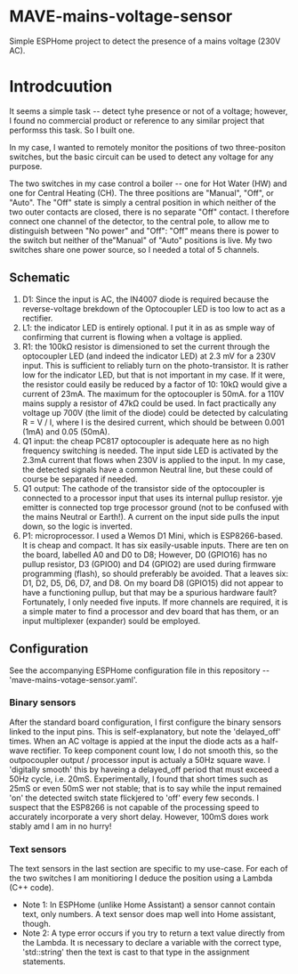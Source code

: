 # MAVE-mains-voltage-sensor

Simple ESPHome project to detect the presence of a mains voltage (230V AC).

# Introdcuution

It seems a simple task -- detect tyhe presence or not of a voltage; however, I found no commercial product or reference to any similar project that performss this task. So I built one.  

In my case, I wanted to remotely monitor the positions of two three-positon switches, but the basic circuit can be used to detect any voltage for any purpose. 

The two switches in my case control a boiler -- one for Hot Water (HW) and one for Central Heating (CH). The three positions are "Manual", "Off", or "Auto". The "Off" state is simply a central position in which neither of the two outer contacts are closed, there is no separate "Off" contact. 
I therefore connect one channel of the detector, to the central pole, to allow me to distinguish between "No power" and "Off": "Off" means there is power to the switch but neither of the"Manual" of "Auto" positions is live. My two switches share one power source, so I needed a total of 5 channels.  

## Schematic 

<schematic to follow> 

1. D1: Since the input is AC, the IN4007 diode is required because the reverse-voltage brekdown of the Optocoupler LED is too low to act as a rectifier.
2. L1: the indicator LED is entirely optional. I put it in as as smple way of confirming that current is flowing when a voltage is applied.
3. R1: the 100kΩ resistor is dimensioned to set the current through the optocoupler LED (and indeed the indicator LED) at 2.3 mV for a 230V input. This is sufficient to reliably turn on the photo-transistor. It is rather low for the indicator LED, but that is not important in my case. If it were, the resistor could easily be reduced by a factor of 10: 10kΩ would give a current of 23mA. The maximum for the optocoupler is 50mA. for a 110V mains supply a resistor of 47kΩ could be used. In fact practically any voltage up 700V (the limit of the diode) could be detected by calculating R = V / I, where I is the desired current, which should be between 0.001 (1mA) and 0.05 (50mA).
4. Q1 input: the cheap PC817 optocoupler is adequate here as no high frequency switching is needed. The input side LED is activated by the 2.3mA current that flows when 230V is applied to the input. In my case, the detected signals have a common Neutral line, but these could of course be separated if needed. 
5. Q1 output: The cathode of the transistor side of the optocoupler is connected to a processor input that uses its internal pullup resistor. yje emitter is connected top trge processor ground (not to be confused with the mains Neutral or Earth!). A current on the input side pulls the input down, so the logic is inverted.   
6. P1: microprocessor. I used a Wemos D1 Mini, which is ESP8266-based. It is cheap and compact. It has six easily-usable inputs. There are ten on the board, labelled A0 and D0 to D8; However, D0 (GPIO16) has no pullup resistor, D3 (GPIO0) and D4 (GPIO2) are used during firmware programming (flash), so should preferably be avoided. That a leaves six: D1, D2, D5, D6, D7, and D8. On my board D8 (GPIO15) did not appear to have a functioning pullup, but that may be a spurious hardware fault? Fortunately, I only needed five inputs. If more channels are required, it is a simple mater to find a processor and dev board that has them, or an input multiplexer (expander) sould be employed. 

## Configuration 
See the accompanying ESPHome configuration file in this repository -- 'mave-mains-votage-sensor.yaml'.  
### Binary sensors 
After the standard board configuration, I first configure the binary sensors linked to the input pins. This is self-explanatory, but note the 'delayed_off' times. When an AC voltage is appied at the input the diode acts as a half-wave rectifier. To keep component count low, I do not smooth this, so the outpocoupler output / processor input is actualy a 50Hz square wave. I 'digitally smooth' this by haveing a delayed_off period that must exceed a 50Hz cycle, i.e. 20mS. Experimentally, I found that short times such as 25mS or even 50mS wer not stable; that is to say while the input remained 'on' the detected switch state flickjered to 'off' every few seconds. I suspect that the ESP8266 is not capable of the processing speed to accurately incorporate a very short delay. However, 100mS doıes work stably amd I am in no hurry!
### Text sensors 
The text sensors in the last section are specific to my use-case. For each of the two switches I am monitioring I deduce the position using a Lambda (C++ code).
- Note 1: In ESPHome (unlike Home Assistant) a sensor cannot contain text, only numbers. A text sensor does map well into Home assistant, though.  
- Note 2: A type error occurs if you try to return a text value directly from the Lambda. It ıs necessary to declare a variable with the correct type, 'std::string' then the text is cast to that type in the assignment statements.    

